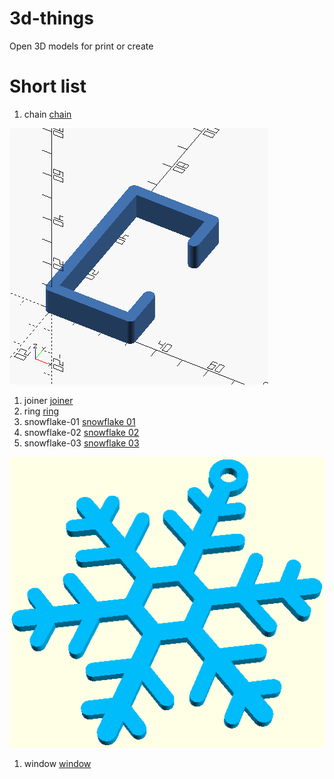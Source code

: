 # 3d-things
Open 3D models for print or create

# Short list
1. chain [chain](models/chain)

![preview of chain](/models/chain/chain.png)

1. joiner [joiner](models/joiner)
1. ring [ring](models/ring)
1. snowflake-01 [snowflake 01](models/snowflake-01)
1. snowflake-02 [snowflake 02](models/snowflake-02)
1. snowflake-03 [snowflake 03](models/snowflake-03)

![preview of snowflake 3](/models/snowflake-03/snowflake-03-preview.png)

1. window [window](models/window)

